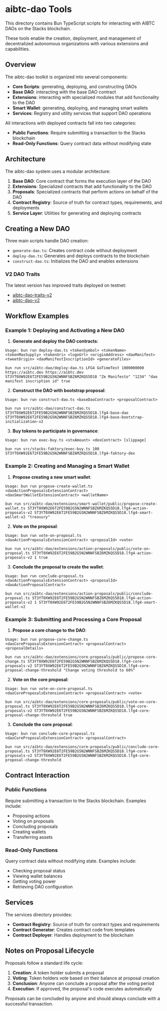 # aibtc-dao Tools

This directory contains Bun TypeScript scripts for interacting with AIBTC DAOs on the Stacks blockchain.

These tools enable the creation, deployment, and management of decentralized autonomous organizations with various extensions and capabilities.

## Overview

The aibtc-dao toolkit is organized into several components:

- **Core Scripts**: generating, deploying, and constructing DAOs
- **Base DAO**: interacting with the base DAO contract
- **Extensions**: interacting with specialized modules that add functionality to the DAO
- **Smart Wallet**: generating, deploying, and managing smart wallets
- **Services**: Registry and utility services that support DAO operations

All interactions with deployed contracts fall into two categories:

- **Public Functions**: Require submitting a transaction to the Stacks blockchain
- **Read-Only Functions**: Query contract data without modifying state

## Architecture

The aibtc-dao system uses a modular architecture:

1. **Base DAO**: Core contract that forms the execution layer of the DAO
2. **Extensions**: Specialized contracts that add functionality to the DAO
3. **Proposals**: Specialized contracts that perform actions on behalf of the DAO
4. **Contract Registry**: Source of truth for contract types, requirements, and deployments
5. **Service Layer**: Utilities for generating and deploying contracts

## Creating a New DAO

Three main scripts handle DAO creation:

- `generate-dao.ts`: Creates contract code without deployment
- `deploy-dao.ts`: Generates and deploys contracts to the blockchain
- `construct-dao.ts`: Initializes the DAO and enables extensions

### V2 DAO Traits

The latest version has improved traits deployed on testnet:

- [aibtc-dao-traits-v2](https://explorer.hiro.so/txid/ST1B1CCG03BTGDAAR49R3KM34V48P3RPAQ4P2SSJG.aibtc-dao-traits-v2?chain=testnet)
- [aibtc-dao-v2](https://explorer.hiro.so/txid/ST1B1CCG03BTGDAAR49R3KM34V48P3RPAQ4P2SSJG.aibtc-dao-v2?chain=testnet)

## Workflow Examples

### Example 1: Deploying and Activating a New DAO

1. **Generate and deploy the DAO contracts**:

```
Usage: bun run deploy-dao.ts <tokenSymbol> <tokenName> <tokenMaxSupply> <tokenUri> <logoUrl> <originAddress> <daoManifest> <tweetOrigin> <daoManifestInscriptionId> <generateFiles>

bun run src/aibtc-dao/deploy-dao.ts LFG4 GoTimeTest 1000000000 https://aibtc.dev https://aibtc.dev ST3YT0XW92E6T2FE59B2G5N2WNNFSBZ6MZKQS5D18 "Ze Manifesto" "1234" "dao manifest inscription id" true
```

2. **Construct the DAO with bootstrap proposal**:

```
Usage: bun run construct-dao.ts <baseDaoContract> <proposalContract>

bun run src/aibtc-dao/construct-dao.ts ST3YT0XW92E6T2FE59B2G5N2WNNFSBZ6MZKQS5D18.lfg4-base-dao ST3YT0XW92E6T2FE59B2G5N2WNNFSBZ6MZKQS5D18.lfg4-base-bootstrap-initialization-v2
```

3. **Buy tokens to participate in governance**:

```
Usage: bun run exec-buy.ts <stxAmount> <dexContract> [slippage]

bun run src/stacks-faktory/exec-buy.ts 100 ST3YT0XW92E6T2FE59B2G5N2WNNFSBZ6MZKQS5D18.lfg4-faktory-dex
```

### Example 2: Creating and Managing a Smart Wallet

1. **Propose creating a new smart wallet**:

```
Usage: bun run propose-create-wallet.ts <daoActionProposalsExtensionContract> <daoSmartWalletExtensionContract> <walletName>

bun run src/aibtc-dao/extensions/smart-wallet/public/propose-create-wallet.ts ST3YT0XW92E6T2FE59B2G5N2WNNFSBZ6MZKQS5D18.lfg4-action-proposals-v2 ST3YT0XW92E6T2FE59B2G5N2WNNFSBZ6MZKQS5D18.lfg4-smart-wallet-v2 "treasury"
```

2. **Vote on the proposal**:

```
Usage: bun run vote-on-proposal.ts <daoActionProposalsExtensionContract> <proposalId> <vote>

bun run src/aibtc-dao/extensions/action-proposals/public/vote-on-proposal.ts ST3YT0XW92E6T2FE59B2G5N2WNNFSBZ6MZKQS5D18.lfg4-action-proposals-v2 1 true
```

3. **Conclude the proposal to create the wallet**:

```
Usage: bun run conclude-proposal.ts <daoActionProposalsExtensionContract> <proposalId> <daoActionProposalContract>

bun run src/aibtc-dao/extensions/action-proposals/public/conclude-proposal.ts ST3YT0XW92E6T2FE59B2G5N2WNNFSBZ6MZKQS5D18.lfg4-action-proposals-v2 1 ST3YT0XW92E6T2FE59B2G5N2WNNFSBZ6MZKQS5D18.lfg4-smart-wallet-v2
```

### Example 3: Submitting and Processing a Core Proposal

1. **Propose a core change to the DAO**:

```
Usage: bun run propose-core-change.ts <daoCoreProposalsExtensionContract> <proposalContract> <proposalDetails>

bun run src/aibtc-dao/extensions/core-proposals/public/propose-core-change.ts ST3YT0XW92E6T2FE59B2G5N2WNNFSBZ6MZKQS5D18.lfg4-core-proposals-v2 ST3YT0XW92E6T2FE59B2G5N2WNNFSBZ6MZKQS5D18.lfg4-core-proposal-change-threshold "Change voting threshold to 60%"
```

2. **Vote on the core proposal**:

```
Usage: bun run vote-on-core-proposal.ts <daoCoreProposalsExtensionContract> <proposalContract> <vote>

bun run src/aibtc-dao/extensions/core-proposals/public/vote-on-core-proposal.ts ST3YT0XW92E6T2FE59B2G5N2WNNFSBZ6MZKQS5D18.lfg4-core-proposals-v2 ST3YT0XW92E6T2FE59B2G5N2WNNFSBZ6MZKQS5D18.lfg4-core-proposal-change-threshold true
```

3. **Conclude the core proposal**:

```
Usage: bun run conclude-core-proposal.ts <daoCoreProposalsExtensionContract> <proposalContract>

bun run src/aibtc-dao/extensions/core-proposals/public/conclude-core-proposal.ts ST3YT0XW92E6T2FE59B2G5N2WNNFSBZ6MZKQS5D18.lfg4-core-proposals-v2 ST3YT0XW92E6T2FE59B2G5N2WNNFSBZ6MZKQS5D18.lfg4-core-proposal-change-threshold
```

## Contract Interaction

### Public Functions

Require submitting a transaction to the Stacks blockchain. Examples include:

- Proposing actions
- Voting on proposals
- Concluding proposals
- Creating wallets
- Transferring assets

### Read-Only Functions

Query contract data without modifying state. Examples include:

- Checking proposal status
- Viewing wallet balances
- Getting voting power
- Retrieving DAO configuration

## Services

The services directory provides:

- **Contract Registry**: Source of truth for contract types and requirements
- **Contract Generator**: Creates contract code from templates
- **Contract Deployer**: Handles deployment to the blockchain

## Notes on Proposal Lifecycle

Proposals follow a standard life cycle:

1. **Creation**: A token holder submits a proposal
2. **Voting**: Token holders vote based on their balance at proposal creation
3. **Conclusion**: Anyone can conclude a proposal after the voting period
4. **Execution**: If approved, the proposal's code executes automatically

Proposals can be concluded by anyone and should always conclude with a successful transaction.
